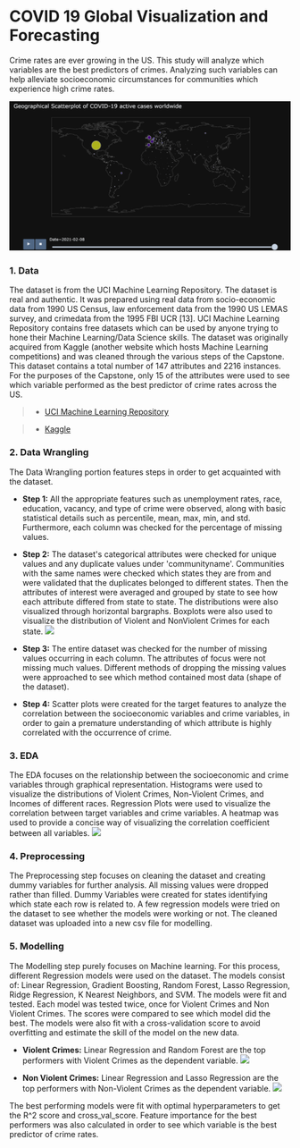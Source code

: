 # **COVID 19 Global Visualization and Forecasting**

Crime rates are ever growing in the US. This study will analyze which variables are the best predictors of crimes. Analyzing such variables can help alleviate socioeconomic circumstances for communities which experience high crime rates.

![](Capstone%203(Modeling)/Geographical%20Scatterplot.PNG)

### **1. Data**

The dataset is from the UCI Machine Learning Repository. The dataset is real and authentic. It was prepared using real data from socio-economic data from 1990 US Census, law enforcement data from the 1990 US LEMAS survey, and crimedata from the 1995 FBI UCR [13].
UCI Machine Learning Repository contains free datasets which can be used by anyone trying to hone their Machine Learning/Data Science skills. The dataset was originally acquired from Kaggle (another website which hosts Machine Learning competitions) and was cleaned through the various steps of the Capstone.
This dataset contains a total number of 147 attributes and 2216 instances.
For the purposes of the Capstone, only 15 of the attributes were used to see which variable performed as the best predictor of crime rates across the US.

> * [UCI Machine Learning Repository](https://archive.ics.uci.edu/ml/datasets/communities+and+crime)

> * [Kaggle](https://www.kaggle.com/kkanda/communities%20and%20crime%20unnormalized%20data%20set)


### **2. Data Wrangling**
The Data Wrangling portion features steps in order to get acquainted with the dataset. 
* **Step 1:** All the appropriate features such as unemployment rates, race, education, vacancy, and type of crime were observed, along with basic statistical details such as percentile, mean, max, min, and std. Furthermore, each column was checked for the percentage of missing values. 
* **Step 2:** The dataset's categorical attributes were checked for unique values and any duplicate values under 'communityname'. Communities with the same names were checked which states they are from and were validated that the duplicates belonged to different states. Then the attributes of interest were averaged and grouped by state to see how each attribute differed from state to state. The distributions were also visualized through horizontal bargraphs. Boxplots were also used to visualize the distribution of Violent and NonViolent Crimes for each state.
![](Capstone%20Two%20(Data%20Wrangling)/CrimeBoxPlot.png)

* **Step 3:** The entire dataset was checked for the number of missing values occurring in each column. The attributes of focus were not missing much values. Different methods of dropping the missing values were approached to see which method contained most data (shape of the dataset).
* **Step 4:** Scatter plots were created for the target features to analyze the correlation between the socioeconomic variables and crime variables, in order to gain a premature understanding of which attribute is highly correlated with the occurrence of crime.

### **3. EDA**
The EDA focuses on the relationship between the socioeconomic and crime variables through graphical representation. Histograms were used to visualize the distributions of Violent Crimes, Non-Violent Crimes, and Incomes of different races. Regression Plots were used to visualize the correlation between target variables and crime variables. A heatmap was used to provide a concise way of visualizing the correlation coefficient between all variables.
![](Capstone%20Two%20(EDA)/CrimeHeatmap.png)

### **4. Preprocessing**
The Preprocessing step focuses on cleaning the dataset and creating dummy variables for further analysis. All missing values were dropped rather than filled. Dummy Variables were created for states identifying which state each row is related to. A few regression models were tried on the dataset to see whether the models were working or not. The cleaned dataset was  uploaded into a new csv file for modelling.

### **5. Modelling**
The Modelling step purely focuses on Machine learning. For this process, different Regression models were used on the dataset. The models consist of: Linear Regression, Gradient Boosting, Random Forest, Lasso Regression, Ridge Regression, K Nearest Neighbors, and SVM. The models were fit and tested. Each model was tested twice, once for Violent Crimes and Non Violent Crimes. The scores were compared to see which model did the best. The models were also fit with a cross-validation score to avoid overfitting and estimate the skill of the model on the new data.

* **Violent Crimes:** Linear Regression and Random Forest are the top performers with Violent Crimes as the dependent variable.
![](Capstone%20Two%20(Modelling)/ViolCrimes%20Predictor%20Comparison.PNG)

* **Non Violent Crimes:** Linear Regression and Lasso Regression are the top performers with Non-Violent Crimes as the dependent variable.
![](Capstone%20Two%20(Modelling)/NonViolCrimes%20Predictor%20Comparison.PNG)

The best performing models were fit with optimal hyperparameters to get the R^2 score and cross_val_score. Feature importance for the best performers was also calculated in order to see which variable is the best predictor of crime rates. 
